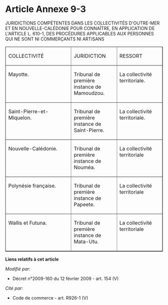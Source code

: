 # Article Annexe 9-3

JURIDICTIONS COMPÉTENTES DANS LES COLLECTIVITÉS D'OUTRE-MER ET EN NOUVELLE-CALÉDONIE POUR CONNAÎTRE, EN APPLICATION DE
L'ARTICLE L. 610-1, DES PROCÉDURES APPLICABLES AUX PERSONNES QUI NE SONT NI COMMERÇANTS NI ARTISANS

<table cellpadding="0" border="1" width="740" align="center" cellspacing="1">
  <thead>
    <tr>
      <td width="195">

COLLECTIVITÉ 

</td>
      <td width="130">

JURIDICTION 

</td>
      <td width="130">

RESSORT 

</td>
    </tr>
  </thead>
  <tbody>
    <tr>
      <td valign="top">

Mayotte. 

</td>
      <td valign="top">

Tribunal de première instance de Mamoudzou. 

</td>
      <td valign="top">

La collectivité territoriale. 

</td>
    </tr>
    <tr>
      <td valign="top">

Saint-Pierre-et-Miquelon. 

</td>
      <td valign="top">

Tribunal de première instance de Saint-Pierre. 

</td>
      <td valign="top">

La collectivité territoriale. 

</td>
    </tr>
    <tr>
      <td valign="top">

Nouvelle-Calédonie. 

</td>
      <td valign="top">

Tribunal de première instance de Nouméa. 

</td>
      <td valign="top">

La collectivité territoriale 

</td>
    </tr>
    <tr>
      <td valign="top">

Polynésie française. 

</td>
      <td valign="top">

Tribunal de première instance de Papeete. 

</td>
      <td valign="top">

La collectivité territoriale 

</td>
    </tr>
    <tr>
      <td valign="top">

Wallis et Futuna. 

</td>
      <td valign="top">

Tribunal de première instance de Mata-Utu. 

</td>
      <td valign="top">

La collectivité territoriale

</td>
    </tr>
  </tbody>
</table>

**Liens relatifs à cet article**

_Modifié par_:

  - Décret n°2009-160 du 12 février 2009 - art. 154 (V)

_Cité par_:

  - Code de commerce - art. R926-1 (V)
